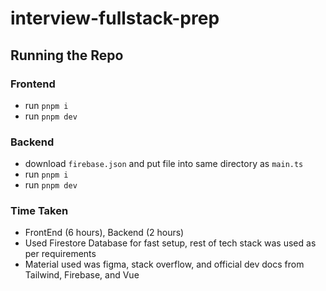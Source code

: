 # interview-fullstack-prep

## Running the Repo 

### Frontend
- run `pnpm i`
- run `pnpm dev`

### Backend
- download `firebase.json` and put file into same directory as `main.ts`
- run `pnpm i`
- run `pnpm dev`

### Time Taken
- FrontEnd (6 hours), Backend (2 hours)
- Used Firestore Database for fast setup, rest of tech stack was used as per requirements
- Material used was figma, stack overflow, and official dev docs from Tailwind, Firebase, and Vue